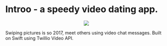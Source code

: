 # Introo - a speedy video dating app.

<p align="center">
   <img src="https://intro-69d9e.web.app/index_files/dual-screen@2x.png"  >
</p>

Swiping pictures is so 2017, meet others using video chat messages. Built on Swift using Twillio Video API. 

